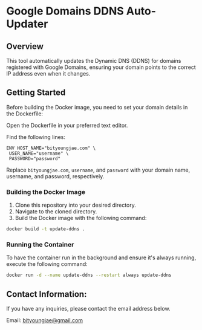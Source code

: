 # Google Domains DDNS Auto-Updater

## Overview

This tool automatically updates the Dynamic DNS (DDNS) for domains registered with Google Domains, ensuring your domain points to the correct IP address even when it changes.

## Getting Started

Before building the Docker image, you need to set your domain details in the Dockerfile:

Open the Dockerfile in your preferred text editor.

Find the following lines:

```docker
ENV HOST_NAME="bityoungjae.com" \
 USER_NAME="username" \
 PASSWORD="password"
```

Replace `bityoungjae.com`, `username`, and `password` with your domain name, username, and password, respectively.

### Building the Docker Image

1. Clone this repository into your desired directory.
2. Navigate to the cloned directory.
3. Build the Docker image with the following command:

```sh
docker build -t update-ddns .
```

### Running the Container

To have the container run in the background and ensure it's always running, execute the following command:

```sh
docker run -d --name update-ddns --restart always update-ddns
```

## Contact Information:

If you have any inquiries, please contact the email address below.

Email: bityoungjae@gmail.com
